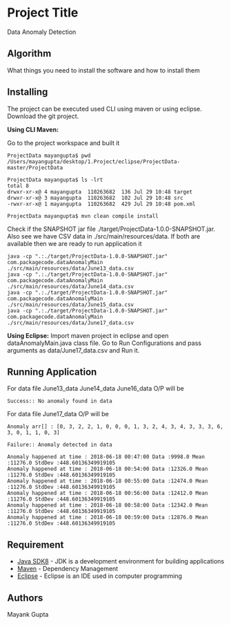 # Project Title
Data Anomaly Detection


## Algorithm
What things you need to install the software and how to install them


## Installing
The project can be executed used CLI using maven or using eclipse. Download the git project.

**Using CLI Maven:**

Go to the project workspace and built it

```
ProjectData mayangupta$ pwd
/Users/mayangupta/desktop/1.Project/eclipse/ProjectData-master/ProjectData

ProjectData mayangupta$ ls -lrt
total 8
drwxr-xr-x@ 4 mayangupta  110263682  136 Jul 29 10:48 target
drwxr-xr-x@ 3 mayangupta  110263682  102 Jul 29 10:48 src
-rwxr-xr-x@ 1 mayangupta  110263682  429 Jul 29 10:48 pom.xml

ProjectData mayangupta$ mvn clean compile install
```

Check if the SNAPSHOT jar file ./target/ProjectData-1.0.0-SNAPSHOT.jar. Also see we have CSV data in ./src/main/resources/data.
If both are available then we are ready to run application it

```
java -cp ".:./target/ProjectData-1.0.0-SNAPSHOT.jar" com.packagecode.dataAnomalyMain ./src/main/resources/data/June13_data.csv
java -cp ".:./target/ProjectData-1.0.0-SNAPSHOT.jar" com.packagecode.dataAnomalyMain ./src/main/resources/data/June14_data.csv
java -cp ".:./target/ProjectData-1.0.0-SNAPSHOT.jar" com.packagecode.dataAnomalyMain ./src/main/resources/data/June15_data.csv
java -cp ".:./target/ProjectData-1.0.0-SNAPSHOT.jar" com.packagecode.dataAnomalyMain ./src/main/resources/data/June17_data.csv

```

**Using Eclipse:**
Import maven project in eclipse and open dataAnomalyMain.java class file.
Go to Run Configurations and pass arguments as data/June17_data.csv and Run it.


## Running Application

For data file June13_data June14_data June16_data O/P will be 
```
Success:: No anomaly found in data
```

For data file June17_data O/P will be 
```
Anomaly arr[] : [0, 3, 2, 2, 1, 0, 0, 0, 1, 3, 2, 4, 3, 4, 3, 3, 3, 6, 3, 0, 1, 1, 0, 3]

Failure:: Anomaly detected in data

Anomaly happened at time : 2018-06-18 00:47:00 Data :9998.0 Mean :11276.0 StdDev :448.60136349919105
Anomaly happened at time : 2018-06-18 00:54:00 Data :12326.0 Mean :11276.0 StdDev :448.60136349919105
Anomaly happened at time : 2018-06-18 00:55:00 Data :12474.0 Mean :11276.0 StdDev :448.60136349919105
Anomaly happened at time : 2018-06-18 00:56:00 Data :12412.0 Mean :11276.0 StdDev :448.60136349919105
Anomaly happened at time : 2018-06-18 00:58:00 Data :12342.0 Mean :11276.0 StdDev :448.60136349919105
Anomaly happened at time : 2018-06-18 00:59:00 Data :12876.0 Mean :11276.0 StdDev :448.60136349919105
```


## Requirement
* [Java SDK8](http://www.oracle.com/technetwork/java/javase/downloads/jdk8-downloads-2133151.html) - JDK is a development environment for building applications
* [Maven](https://maven.apache.org/) - Dependency Management
* [Eclipse](https://www.eclipse.org/downloads/) - Eclipse is an IDE used in computer programming


## Authors
Mayank Gupta
